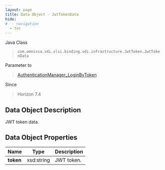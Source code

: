 ```yaml
---
layout: page
title: Data Object - JwtTokenData
hide:
#  - navigation
  - toc
---
```






Java Class
> `com.omnissa.vdi.vlsi.binding.vdi.infrastructure.JwtToken.JwtTokenData`

Parameter to
> [AuthenticationManager_LoginByToken](vdi.AuthenticationManager.md#loginByToken)

Since
> Horizon 7.4


## Data Object Description

JWT token data.

## Data Object Properties

 Name | Type | Description
:---|:---:|:---
**token**|  xsd:string|  JWT token.
 


 
